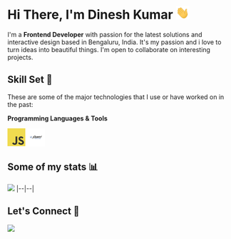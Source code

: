 
<h1>Hi There, I'm Dinesh Kumar <img  src="https://raw.githubusercontent.com/ABSphreak/ABSphreak/master/gifs/Hi.gif" width="30px"></h1>

I'm a **Frontend Developer** with passion for the latest solutions and interactive design based in Bengaluru, India. It's my passion and i love to turn ideas into beautiful things. I'm open to collaborate on interesting projects.

## Skill Set :muscle:

These are some of the major technologies that I use or have worked on in the past:

**Programming Languages & Tools**

<img alt="JS" title="JavaScript" width="40px" src="https://raw.githubusercontent.com/github/explore/master/topics/javascript/javascript.png">
<img title="jQuery" alt="jQuery" width="40px" src="https://raw.githubusercontent.com/github/explore/master/topics/jquery/jquery.png">


<br>

## Some of my stats :bar_chart:

<img src="https://github-readme-stats.vercel.app/api?username=dineshk8&show_icons=true&theme=radical&include_all_commits=true">
|--|--|

<br>

## Let's Connect :handshake:

<a href="https://www.linkedin.com/in/dineshk8/"><img src="https://cdn2.iconfinder.com/data/icons/social-media-2285/512/1_Linkedin_unofficial_colored_svg-128.png" width="40"></a>


